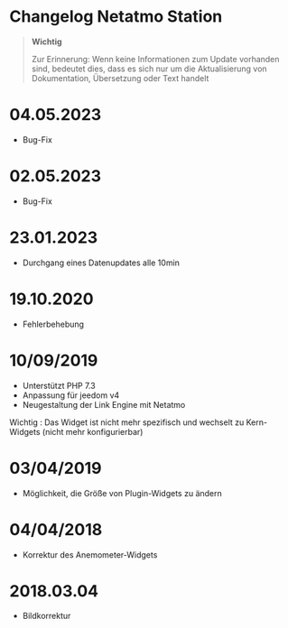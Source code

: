 # Changelog Netatmo Station

>**Wichtig**
>
>Zur Erinnerung: Wenn keine Informationen zum Update vorhanden sind, bedeutet dies, dass es sich nur um die Aktualisierung von Dokumentation, Übersetzung oder Text handelt

# 04.05.2023

- Bug-Fix

# 02.05.2023

- Bug-Fix

# 23.01.2023

- Durchgang eines Datenupdates alle 10min

# 19.10.2020

- Fehlerbehebung

# 10/09/2019

- Unterstützt PHP 7.3
- Anpassung für jeedom v4
- Neugestaltung der Link Engine mit Netatmo

Wichtig : Das Widget ist nicht mehr spezifisch und wechselt zu Kern-Widgets (nicht mehr konfigurierbar)

# 03/04/2019

- Möglichkeit, die Größe von Plugin-Widgets zu ändern

# 04/04/2018

- Korrektur des Anemometer-Widgets

# 2018.03.04

- Bildkorrektur
